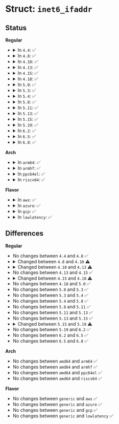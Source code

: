 # Struct: <code>inet6_ifaddr</code>

## Status
<b>Regular</b>
<ul>
<li>
<details>
<summary>In <code>4.4</code>: ✅</summary>

```c
struct inet6_ifaddr {
    struct in6_addr addr;
    __u32 prefix_len;
    __u32 valid_lft;
    __u32 prefered_lft;
    atomic_t refcnt;
    spinlock_t lock;
    int state;
    __u32 flags;
    __u8 dad_probes;
    __u8 stable_privacy_retry;
    __u16 scope;
    long unsigned int cstamp;
    long unsigned int tstamp;
    struct delayed_work dad_work;
    struct inet6_dev *idev;
    struct rt6_info *rt;
    struct hlist_node addr_lst;
    struct list_head if_list;
    struct list_head tmp_list;
    struct inet6_ifaddr *ifpub;
    int regen_count;
    bool tokenized;
    struct callback_head rcu;
    struct in6_addr peer_addr;
};
```
</details>
</li>
<li>
<details>
<summary>In <code>4.8</code>: ✅</summary>

```c
struct inet6_ifaddr {
    struct in6_addr addr;
    __u32 prefix_len;
    __u32 valid_lft;
    __u32 prefered_lft;
    atomic_t refcnt;
    spinlock_t lock;
    int state;
    __u32 flags;
    __u8 dad_probes;
    __u8 stable_privacy_retry;
    __u16 scope;
    long unsigned int cstamp;
    long unsigned int tstamp;
    struct delayed_work dad_work;
    struct inet6_dev *idev;
    struct rt6_info *rt;
    struct hlist_node addr_lst;
    struct list_head if_list;
    struct list_head tmp_list;
    struct inet6_ifaddr *ifpub;
    int regen_count;
    bool tokenized;
    struct callback_head rcu;
    struct in6_addr peer_addr;
};
```
</details>
</li>
<li>
<details>
<summary>In <code>4.10</code>: ✅</summary>

```c
struct inet6_ifaddr {
    struct in6_addr addr;
    __u32 prefix_len;
    __u32 valid_lft;
    __u32 prefered_lft;
    atomic_t refcnt;
    spinlock_t lock;
    int state;
    __u32 flags;
    __u8 dad_probes;
    __u8 stable_privacy_retry;
    __u16 scope;
    __u64 dad_nonce;
    long unsigned int cstamp;
    long unsigned int tstamp;
    struct delayed_work dad_work;
    struct inet6_dev *idev;
    struct rt6_info *rt;
    struct hlist_node addr_lst;
    struct list_head if_list;
    struct list_head tmp_list;
    struct inet6_ifaddr *ifpub;
    int regen_count;
    bool tokenized;
    struct callback_head rcu;
    struct in6_addr peer_addr;
};
```
</details>
</li>
<li>
<details>
<summary>In <code>4.13</code>: ✅</summary>

```c
struct inet6_ifaddr {
    struct in6_addr addr;
    __u32 prefix_len;
    __u32 valid_lft;
    __u32 prefered_lft;
    refcount_t refcnt;
    spinlock_t lock;
    int state;
    __u32 flags;
    __u8 dad_probes;
    __u8 stable_privacy_retry;
    __u16 scope;
    __u64 dad_nonce;
    long unsigned int cstamp;
    long unsigned int tstamp;
    struct delayed_work dad_work;
    struct inet6_dev *idev;
    struct rt6_info *rt;
    struct hlist_node addr_lst;
    struct list_head if_list;
    struct list_head tmp_list;
    struct inet6_ifaddr *ifpub;
    int regen_count;
    bool tokenized;
    struct callback_head rcu;
    struct in6_addr peer_addr;
};
```
</details>
</li>
<li>
<details>
<summary>In <code>4.15</code>: ✅</summary>

```c
struct inet6_ifaddr {
    struct in6_addr addr;
    __u32 prefix_len;
    __u32 valid_lft;
    __u32 prefered_lft;
    refcount_t refcnt;
    spinlock_t lock;
    int state;
    __u32 flags;
    __u8 dad_probes;
    __u8 stable_privacy_retry;
    __u16 scope;
    __u64 dad_nonce;
    long unsigned int cstamp;
    long unsigned int tstamp;
    struct delayed_work dad_work;
    struct inet6_dev *idev;
    struct rt6_info *rt;
    struct hlist_node addr_lst;
    struct list_head if_list;
    struct list_head tmp_list;
    struct inet6_ifaddr *ifpub;
    int regen_count;
    bool tokenized;
    struct callback_head rcu;
    struct in6_addr peer_addr;
};
```
</details>
</li>
<li>
<details>
<summary>In <code>4.18</code>: ✅</summary>

```c
struct inet6_ifaddr {
    struct in6_addr addr;
    __u32 prefix_len;
    __u32 rt_priority;
    __u32 valid_lft;
    __u32 prefered_lft;
    refcount_t refcnt;
    spinlock_t lock;
    int state;
    __u32 flags;
    __u8 dad_probes;
    __u8 stable_privacy_retry;
    __u16 scope;
    __u64 dad_nonce;
    long unsigned int cstamp;
    long unsigned int tstamp;
    struct delayed_work dad_work;
    struct inet6_dev *idev;
    struct fib6_info *rt;
    struct hlist_node addr_lst;
    struct list_head if_list;
    struct list_head tmp_list;
    struct inet6_ifaddr *ifpub;
    int regen_count;
    bool tokenized;
    struct callback_head rcu;
    struct in6_addr peer_addr;
};
```
</details>
</li>
<li>
<details>
<summary>In <code>5.0</code>: ✅</summary>

```c
struct inet6_ifaddr {
    struct in6_addr addr;
    __u32 prefix_len;
    __u32 rt_priority;
    __u32 valid_lft;
    __u32 prefered_lft;
    refcount_t refcnt;
    spinlock_t lock;
    int state;
    __u32 flags;
    __u8 dad_probes;
    __u8 stable_privacy_retry;
    __u16 scope;
    __u64 dad_nonce;
    long unsigned int cstamp;
    long unsigned int tstamp;
    struct delayed_work dad_work;
    struct inet6_dev *idev;
    struct fib6_info *rt;
    struct hlist_node addr_lst;
    struct list_head if_list;
    struct list_head tmp_list;
    struct inet6_ifaddr *ifpub;
    int regen_count;
    bool tokenized;
    struct callback_head rcu;
    struct in6_addr peer_addr;
};
```
</details>
</li>
<li>
<details>
<summary>In <code>5.3</code>: ✅</summary>

```c
struct inet6_ifaddr {
    struct in6_addr addr;
    __u32 prefix_len;
    __u32 rt_priority;
    __u32 valid_lft;
    __u32 prefered_lft;
    refcount_t refcnt;
    spinlock_t lock;
    int state;
    __u32 flags;
    __u8 dad_probes;
    __u8 stable_privacy_retry;
    __u16 scope;
    __u64 dad_nonce;
    long unsigned int cstamp;
    long unsigned int tstamp;
    struct delayed_work dad_work;
    struct inet6_dev *idev;
    struct fib6_info *rt;
    struct hlist_node addr_lst;
    struct list_head if_list;
    struct list_head tmp_list;
    struct inet6_ifaddr *ifpub;
    int regen_count;
    bool tokenized;
    struct callback_head rcu;
    struct in6_addr peer_addr;
};
```
</details>
</li>
<li>
<details>
<summary>In <code>5.4</code>: ✅</summary>

```c
struct inet6_ifaddr {
    struct in6_addr addr;
    __u32 prefix_len;
    __u32 rt_priority;
    __u32 valid_lft;
    __u32 prefered_lft;
    refcount_t refcnt;
    spinlock_t lock;
    int state;
    __u32 flags;
    __u8 dad_probes;
    __u8 stable_privacy_retry;
    __u16 scope;
    __u64 dad_nonce;
    long unsigned int cstamp;
    long unsigned int tstamp;
    struct delayed_work dad_work;
    struct inet6_dev *idev;
    struct fib6_info *rt;
    struct hlist_node addr_lst;
    struct list_head if_list;
    struct list_head tmp_list;
    struct inet6_ifaddr *ifpub;
    int regen_count;
    bool tokenized;
    struct callback_head rcu;
    struct in6_addr peer_addr;
};
```
</details>
</li>
<li>
<details>
<summary>In <code>5.8</code>: ✅</summary>

```c
struct inet6_ifaddr {
    struct in6_addr addr;
    __u32 prefix_len;
    __u32 rt_priority;
    __u32 valid_lft;
    __u32 prefered_lft;
    refcount_t refcnt;
    spinlock_t lock;
    int state;
    __u32 flags;
    __u8 dad_probes;
    __u8 stable_privacy_retry;
    __u16 scope;
    __u64 dad_nonce;
    long unsigned int cstamp;
    long unsigned int tstamp;
    struct delayed_work dad_work;
    struct inet6_dev *idev;
    struct fib6_info *rt;
    struct hlist_node addr_lst;
    struct list_head if_list;
    struct list_head tmp_list;
    struct inet6_ifaddr *ifpub;
    int regen_count;
    bool tokenized;
    struct callback_head rcu;
    struct in6_addr peer_addr;
};
```
</details>
</li>
<li>
<details>
<summary>In <code>5.11</code>: ✅</summary>

```c
struct inet6_ifaddr {
    struct in6_addr addr;
    __u32 prefix_len;
    __u32 rt_priority;
    __u32 valid_lft;
    __u32 prefered_lft;
    refcount_t refcnt;
    spinlock_t lock;
    int state;
    __u32 flags;
    __u8 dad_probes;
    __u8 stable_privacy_retry;
    __u16 scope;
    __u64 dad_nonce;
    long unsigned int cstamp;
    long unsigned int tstamp;
    struct delayed_work dad_work;
    struct inet6_dev *idev;
    struct fib6_info *rt;
    struct hlist_node addr_lst;
    struct list_head if_list;
    struct list_head tmp_list;
    struct inet6_ifaddr *ifpub;
    int regen_count;
    bool tokenized;
    struct callback_head rcu;
    struct in6_addr peer_addr;
};
```
</details>
</li>
<li>
<details>
<summary>In <code>5.13</code>: ✅</summary>

```c
struct inet6_ifaddr {
    struct in6_addr addr;
    __u32 prefix_len;
    __u32 rt_priority;
    __u32 valid_lft;
    __u32 prefered_lft;
    refcount_t refcnt;
    spinlock_t lock;
    int state;
    __u32 flags;
    __u8 dad_probes;
    __u8 stable_privacy_retry;
    __u16 scope;
    __u64 dad_nonce;
    long unsigned int cstamp;
    long unsigned int tstamp;
    struct delayed_work dad_work;
    struct inet6_dev *idev;
    struct fib6_info *rt;
    struct hlist_node addr_lst;
    struct list_head if_list;
    struct list_head tmp_list;
    struct inet6_ifaddr *ifpub;
    int regen_count;
    bool tokenized;
    struct callback_head rcu;
    struct in6_addr peer_addr;
};
```
</details>
</li>
<li>
<details>
<summary>In <code>5.15</code>: ✅</summary>

```c
struct inet6_ifaddr {
    struct in6_addr addr;
    __u32 prefix_len;
    __u32 rt_priority;
    __u32 valid_lft;
    __u32 prefered_lft;
    refcount_t refcnt;
    spinlock_t lock;
    int state;
    __u32 flags;
    __u8 dad_probes;
    __u8 stable_privacy_retry;
    __u16 scope;
    __u64 dad_nonce;
    long unsigned int cstamp;
    long unsigned int tstamp;
    struct delayed_work dad_work;
    struct inet6_dev *idev;
    struct fib6_info *rt;
    struct hlist_node addr_lst;
    struct list_head if_list;
    struct list_head tmp_list;
    struct inet6_ifaddr *ifpub;
    int regen_count;
    bool tokenized;
    struct callback_head rcu;
    struct in6_addr peer_addr;
};
```
</details>
</li>
<li>
<details>
<summary>In <code>5.19</code>: ✅</summary>

```c
struct inet6_ifaddr {
    struct in6_addr addr;
    __u32 prefix_len;
    __u32 rt_priority;
    __u32 valid_lft;
    __u32 prefered_lft;
    refcount_t refcnt;
    spinlock_t lock;
    int state;
    __u32 flags;
    __u8 dad_probes;
    __u8 stable_privacy_retry;
    __u16 scope;
    __u64 dad_nonce;
    long unsigned int cstamp;
    long unsigned int tstamp;
    struct delayed_work dad_work;
    struct inet6_dev *idev;
    struct fib6_info *rt;
    struct hlist_node addr_lst;
    struct list_head if_list;
    struct list_head if_list_aux;
    struct list_head tmp_list;
    struct inet6_ifaddr *ifpub;
    int regen_count;
    bool tokenized;
    u8 ifa_proto;
    struct callback_head rcu;
    struct in6_addr peer_addr;
};
```
</details>
</li>
<li>
<details>
<summary>In <code>6.2</code>: ✅</summary>

```c
struct inet6_ifaddr {
    struct in6_addr addr;
    __u32 prefix_len;
    __u32 rt_priority;
    __u32 valid_lft;
    __u32 prefered_lft;
    refcount_t refcnt;
    spinlock_t lock;
    int state;
    __u32 flags;
    __u8 dad_probes;
    __u8 stable_privacy_retry;
    __u16 scope;
    __u64 dad_nonce;
    long unsigned int cstamp;
    long unsigned int tstamp;
    struct delayed_work dad_work;
    struct inet6_dev *idev;
    struct fib6_info *rt;
    struct hlist_node addr_lst;
    struct list_head if_list;
    struct list_head if_list_aux;
    struct list_head tmp_list;
    struct inet6_ifaddr *ifpub;
    int regen_count;
    bool tokenized;
    u8 ifa_proto;
    struct callback_head rcu;
    struct in6_addr peer_addr;
};
```
</details>
</li>
<li>
<details>
<summary>In <code>6.5</code>: ✅</summary>

```c
struct inet6_ifaddr {
    struct in6_addr addr;
    __u32 prefix_len;
    __u32 rt_priority;
    __u32 valid_lft;
    __u32 prefered_lft;
    refcount_t refcnt;
    spinlock_t lock;
    int state;
    __u32 flags;
    __u8 dad_probes;
    __u8 stable_privacy_retry;
    __u16 scope;
    __u64 dad_nonce;
    long unsigned int cstamp;
    long unsigned int tstamp;
    struct delayed_work dad_work;
    struct inet6_dev *idev;
    struct fib6_info *rt;
    struct hlist_node addr_lst;
    struct list_head if_list;
    struct list_head if_list_aux;
    struct list_head tmp_list;
    struct inet6_ifaddr *ifpub;
    int regen_count;
    bool tokenized;
    u8 ifa_proto;
    struct callback_head rcu;
    struct in6_addr peer_addr;
};
```
</details>
</li>
<li>
<details>
<summary>In <code>6.8</code>: ✅</summary>

```c
struct inet6_ifaddr {
    struct in6_addr addr;
    __u32 prefix_len;
    __u32 rt_priority;
    __u32 valid_lft;
    __u32 prefered_lft;
    refcount_t refcnt;
    spinlock_t lock;
    int state;
    __u32 flags;
    __u8 dad_probes;
    __u8 stable_privacy_retry;
    __u16 scope;
    __u64 dad_nonce;
    long unsigned int cstamp;
    long unsigned int tstamp;
    struct delayed_work dad_work;
    struct inet6_dev *idev;
    struct fib6_info *rt;
    struct hlist_node addr_lst;
    struct list_head if_list;
    struct list_head if_list_aux;
    struct list_head tmp_list;
    struct inet6_ifaddr *ifpub;
    int regen_count;
    bool tokenized;
    u8 ifa_proto;
    struct callback_head rcu;
    struct in6_addr peer_addr;
};
```
</details>
</li>
</ul>
<b>Arch</b>
<ul>
<li>
<details>
<summary>In <code>arm64</code>: ✅</summary>

```c
struct inet6_ifaddr {
    struct in6_addr addr;
    __u32 prefix_len;
    __u32 rt_priority;
    __u32 valid_lft;
    __u32 prefered_lft;
    refcount_t refcnt;
    spinlock_t lock;
    int state;
    __u32 flags;
    __u8 dad_probes;
    __u8 stable_privacy_retry;
    __u16 scope;
    __u64 dad_nonce;
    long unsigned int cstamp;
    long unsigned int tstamp;
    struct delayed_work dad_work;
    struct inet6_dev *idev;
    struct fib6_info *rt;
    struct hlist_node addr_lst;
    struct list_head if_list;
    struct list_head tmp_list;
    struct inet6_ifaddr *ifpub;
    int regen_count;
    bool tokenized;
    struct callback_head rcu;
    struct in6_addr peer_addr;
};
```
</details>
</li>
<li>
<details>
<summary>In <code>armhf</code>: ✅</summary>

```c
struct inet6_ifaddr {
    struct in6_addr addr;
    __u32 prefix_len;
    __u32 rt_priority;
    __u32 valid_lft;
    __u32 prefered_lft;
    refcount_t refcnt;
    spinlock_t lock;
    int state;
    __u32 flags;
    __u8 dad_probes;
    __u8 stable_privacy_retry;
    __u16 scope;
    __u64 dad_nonce;
    long unsigned int cstamp;
    long unsigned int tstamp;
    struct delayed_work dad_work;
    struct inet6_dev *idev;
    struct fib6_info *rt;
    struct hlist_node addr_lst;
    struct list_head if_list;
    struct list_head tmp_list;
    struct inet6_ifaddr *ifpub;
    int regen_count;
    bool tokenized;
    struct callback_head rcu;
    struct in6_addr peer_addr;
};
```
</details>
</li>
<li>
<details>
<summary>In <code>ppc64el</code>: ✅</summary>

```c
struct inet6_ifaddr {
    struct in6_addr addr;
    __u32 prefix_len;
    __u32 rt_priority;
    __u32 valid_lft;
    __u32 prefered_lft;
    refcount_t refcnt;
    spinlock_t lock;
    int state;
    __u32 flags;
    __u8 dad_probes;
    __u8 stable_privacy_retry;
    __u16 scope;
    __u64 dad_nonce;
    long unsigned int cstamp;
    long unsigned int tstamp;
    struct delayed_work dad_work;
    struct inet6_dev *idev;
    struct fib6_info *rt;
    struct hlist_node addr_lst;
    struct list_head if_list;
    struct list_head tmp_list;
    struct inet6_ifaddr *ifpub;
    int regen_count;
    bool tokenized;
    struct callback_head rcu;
    struct in6_addr peer_addr;
};
```
</details>
</li>
<li>
<details>
<summary>In <code>riscv64</code>: ✅</summary>

```c
struct inet6_ifaddr {
    struct in6_addr addr;
    __u32 prefix_len;
    __u32 rt_priority;
    __u32 valid_lft;
    __u32 prefered_lft;
    refcount_t refcnt;
    spinlock_t lock;
    int state;
    __u32 flags;
    __u8 dad_probes;
    __u8 stable_privacy_retry;
    __u16 scope;
    __u64 dad_nonce;
    long unsigned int cstamp;
    long unsigned int tstamp;
    struct delayed_work dad_work;
    struct inet6_dev *idev;
    struct fib6_info *rt;
    struct hlist_node addr_lst;
    struct list_head if_list;
    struct list_head tmp_list;
    struct inet6_ifaddr *ifpub;
    int regen_count;
    bool tokenized;
    struct callback_head rcu;
    struct in6_addr peer_addr;
};
```
</details>
</li>
</ul>
<b>Flavor</b>
<ul>
<li>
<details>
<summary>In <code>aws</code>: ✅</summary>

```c
struct inet6_ifaddr {
    struct in6_addr addr;
    __u32 prefix_len;
    __u32 rt_priority;
    __u32 valid_lft;
    __u32 prefered_lft;
    refcount_t refcnt;
    spinlock_t lock;
    int state;
    __u32 flags;
    __u8 dad_probes;
    __u8 stable_privacy_retry;
    __u16 scope;
    __u64 dad_nonce;
    long unsigned int cstamp;
    long unsigned int tstamp;
    struct delayed_work dad_work;
    struct inet6_dev *idev;
    struct fib6_info *rt;
    struct hlist_node addr_lst;
    struct list_head if_list;
    struct list_head tmp_list;
    struct inet6_ifaddr *ifpub;
    int regen_count;
    bool tokenized;
    struct callback_head rcu;
    struct in6_addr peer_addr;
};
```
</details>
</li>
<li>
<details>
<summary>In <code>azure</code>: ✅</summary>

```c
struct inet6_ifaddr {
    struct in6_addr addr;
    __u32 prefix_len;
    __u32 rt_priority;
    __u32 valid_lft;
    __u32 prefered_lft;
    refcount_t refcnt;
    spinlock_t lock;
    int state;
    __u32 flags;
    __u8 dad_probes;
    __u8 stable_privacy_retry;
    __u16 scope;
    __u64 dad_nonce;
    long unsigned int cstamp;
    long unsigned int tstamp;
    struct delayed_work dad_work;
    struct inet6_dev *idev;
    struct fib6_info *rt;
    struct hlist_node addr_lst;
    struct list_head if_list;
    struct list_head tmp_list;
    struct inet6_ifaddr *ifpub;
    int regen_count;
    bool tokenized;
    struct callback_head rcu;
    struct in6_addr peer_addr;
};
```
</details>
</li>
<li>
<details>
<summary>In <code>gcp</code>: ✅</summary>

```c
struct inet6_ifaddr {
    struct in6_addr addr;
    __u32 prefix_len;
    __u32 rt_priority;
    __u32 valid_lft;
    __u32 prefered_lft;
    refcount_t refcnt;
    spinlock_t lock;
    int state;
    __u32 flags;
    __u8 dad_probes;
    __u8 stable_privacy_retry;
    __u16 scope;
    __u64 dad_nonce;
    long unsigned int cstamp;
    long unsigned int tstamp;
    struct delayed_work dad_work;
    struct inet6_dev *idev;
    struct fib6_info *rt;
    struct hlist_node addr_lst;
    struct list_head if_list;
    struct list_head tmp_list;
    struct inet6_ifaddr *ifpub;
    int regen_count;
    bool tokenized;
    struct callback_head rcu;
    struct in6_addr peer_addr;
};
```
</details>
</li>
<li>
<details>
<summary>In <code>lowlatency</code>: ✅</summary>

```c
struct inet6_ifaddr {
    struct in6_addr addr;
    __u32 prefix_len;
    __u32 rt_priority;
    __u32 valid_lft;
    __u32 prefered_lft;
    refcount_t refcnt;
    spinlock_t lock;
    int state;
    __u32 flags;
    __u8 dad_probes;
    __u8 stable_privacy_retry;
    __u16 scope;
    __u64 dad_nonce;
    long unsigned int cstamp;
    long unsigned int tstamp;
    struct delayed_work dad_work;
    struct inet6_dev *idev;
    struct fib6_info *rt;
    struct hlist_node addr_lst;
    struct list_head if_list;
    struct list_head tmp_list;
    struct inet6_ifaddr *ifpub;
    int regen_count;
    bool tokenized;
    struct callback_head rcu;
    struct in6_addr peer_addr;
};
```
</details>
</li>
</ul>

## Differences
<b>Regular</b>
<ul>
<li>
No changes between <code>4.4</code> and <code>4.8</code> ✅
</li>
<li>
<details>
<summary>Changed between <code>4.8</code> and <code>4.10</code> ⚠️</summary>
<ul>
<li>
<b>Field added. </b>
<code>__u64 dad_nonce</code>
</li>
</ul>
</details>
</li>
<li>
<details>
<summary>Changed between <code>4.10</code> and <code>4.13</code> ⚠️</summary>
<ul>
<li>
<b>Field type changed. </b>
<code>atomic_t refcnt</code> ➡️ <code>refcount_t refcnt</code>
</li>
</ul>
</details>
</li>
<li>
No changes between <code>4.13</code> and <code>4.15</code> ✅
</li>
<li>
<details>
<summary>Changed between <code>4.15</code> and <code>4.18</code> ⚠️</summary>
<ul>
<li>
<b>Field added. </b>
<code>__u32 rt_priority</code>
</li>
<li>
<b>Field type changed. </b>
<code>struct rt6_info *rt</code> ➡️ <code>struct fib6_info *rt</code>
</li>
</ul>
</details>
</li>
<li>
No changes between <code>4.18</code> and <code>5.0</code> ✅
</li>
<li>
No changes between <code>5.0</code> and <code>5.3</code> ✅
</li>
<li>
No changes between <code>5.3</code> and <code>5.4</code> ✅
</li>
<li>
No changes between <code>5.4</code> and <code>5.8</code> ✅
</li>
<li>
No changes between <code>5.8</code> and <code>5.11</code> ✅
</li>
<li>
No changes between <code>5.11</code> and <code>5.13</code> ✅
</li>
<li>
No changes between <code>5.13</code> and <code>5.15</code> ✅
</li>
<li>
<details>
<summary>Changed between <code>5.15</code> and <code>5.19</code> ⚠️</summary>
<ul>
<li>
<b>Field added. </b>
<code>struct list_head if_list_aux</code>
</li>
<li>
<b>Field added. </b>
<code>u8 ifa_proto</code>
</li>
</ul>
</details>
</li>
<li>
No changes between <code>5.19</code> and <code>6.2</code> ✅
</li>
<li>
No changes between <code>6.2</code> and <code>6.5</code> ✅
</li>
<li>
No changes between <code>6.5</code> and <code>6.8</code> ✅
</li>
</ul>
<b>Arch</b>
<ul>
<li>
No changes between <code>amd64</code> and <code>arm64</code> ✅
</li>
<li>
No changes between <code>amd64</code> and <code>armhf</code> ✅
</li>
<li>
No changes between <code>amd64</code> and <code>ppc64el</code> ✅
</li>
<li>
No changes between <code>amd64</code> and <code>riscv64</code> ✅
</li>
</ul>
<b>Flavor</b>
<ul>
<li>
No changes between <code>generic</code> and <code>aws</code> ✅
</li>
<li>
No changes between <code>generic</code> and <code>azure</code> ✅
</li>
<li>
No changes between <code>generic</code> and <code>gcp</code> ✅
</li>
<li>
No changes between <code>generic</code> and <code>lowlatency</code> ✅
</li>
</ul>
